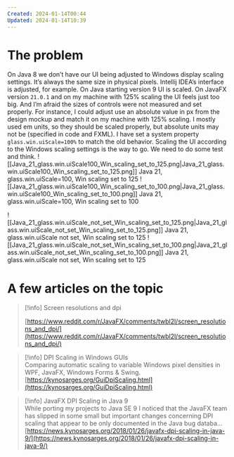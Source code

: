 ```yaml
---
Created: 2024-01-14T00:44
Updated: 2024-01-14T10:39
---
```

# The problem
On Java 8 we don’t have our UI being adjusted to Windows display scaling settings. It’s always the same size in physical pixels. Intellij IDEA’s interface is adjusted, for example.
On Java starting version 9 UI is scaled. On JavaFX version `21.0.1` and on my machine with 125% scaling the UI feels just too big. And I’m afraid the sizes of controls were not measured and set properly. For instance, I could adjust use an absolute value in px from the design mockup and match it on my machine with 125% scaling. I mostly used em units, so they should be scaled properly, but absolute units may not be (specified in code and FXML). I have set a system property `glass.win.uiScale=100%` to match the old behavior.
Scaling the UI according to the Windows scaling settings is the way to go. We need to do some test and think.
![[Java_21_glass.win.uiScale100_Win_scaling_set_to_125.png|Java_21_glass.win.uiScale100_Win_scaling_set_to_125.png]]
Java 21, glass.win.uiScale=100, Win scaling set to 125
![[Java_21_glass.win.uiScale100_Win_scaling_set_to_100.png|Java_21_glass.win.uiScale100_Win_scaling_set_to_100.png]]
Java 21, glass.win.uiScale=100, Win scaling set to 100
  
![[Java_21_glass.win.uiScale_not_set_Win_scaling_set_to_125.png|Java_21_glass.win.uiScale_not_set_Win_scaling_set_to_125.png]]
Java 21, glass.win.uiScale not set, Win scaling set to 125
![[Java_21_glass.win.uiScale_not_set_Win_scaling_set_to_100.png|Java_21_glass.win.uiScale_not_set_Win_scaling_set_to_100.png]]
Java 21, glass.win.uiScale not set, Win scaling set to 125
  
# A few articles on the topic

> [!info] Screen resolutions and dpi  
>  
> [https://www.reddit.com/r/JavaFX/comments/twbl2l/screen_resolutions_and_dpi/](https://www.reddit.com/r/JavaFX/comments/twbl2l/screen_resolutions_and_dpi/)  

> [!info] DPI Scaling in Windows GUIs  
> Comparing automatic scaling to variable Windows pixel densities in WPF, JavaFX, Windows Forms & Swing.  
> [https://kynosarges.org/GuiDpiScaling.html](https://kynosarges.org/GuiDpiScaling.html)  

> [!info] JavaFX DPI Scaling in Java 9  
> While porting my projects to Java SE 9 I noticed that the JavaFX team has slipped in some small but important changes concerning DPI scaling that appear to be only documented in the Java bug databa…  
> [https://news.kynosarges.org/2018/01/26/javafx-dpi-scaling-in-java-9/](https://news.kynosarges.org/2018/01/26/javafx-dpi-scaling-in-java-9/)